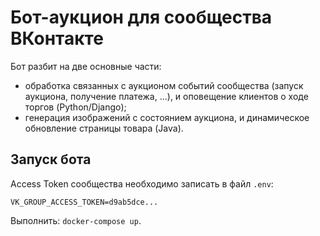 # Бот-аукцион для сообщества ВКонтакте

Бот разбит на две основные части:  

- обработка связанных с аукционом событий сообщества (запуск аукциона, получение платежа, ...),
и оповещение клиентов о ходе торгов (Python/Django);
- генерация изображений с состоянием аукциона, и динамическое обновление страницы товара (Java).


## Запуск бота

Access Token сообщества необходимо записать в файл `.env`:
```
VK_GROUP_ACCESS_TOKEN=d9ab5dce...
```

Выполнить: `docker-compose up`.

